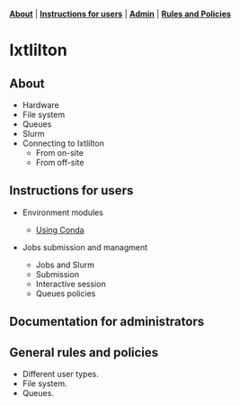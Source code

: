 **[About](#About)** |
**[Instructions for users](#Instructions-for-users)** |
**[Admin](#Documentation-for-administrators)** |
**[Rules and Policies](#General-rules-and-policies)**


# Ixtlilton

## About

- Hardware
- File system
- Queues
- Slurm
- Connecting to Ixtlilton
   - From on-site
   - From off-site

## Instructions for users

- Environment modules
    - [Using Conda](docs/user/anaconda.md)

- Jobs submission and managment
    - Jobs and Slurm
    - Submission
    - Interactive session
    - Queues policies

## Documentation for administrators

## General rules and policies

- Different user types.
- File system.
- Queues.
